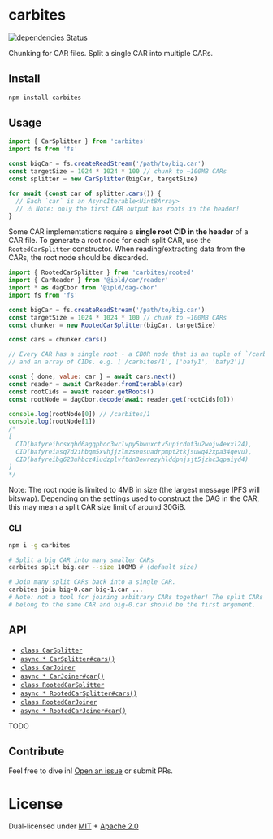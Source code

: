 # carbites

[![dependencies Status](https://status.david-dm.org/gh/alanshaw/carbites.svg)](https://david-dm.org/alanshaw/carbites)

Chunking for CAR files. Split a single CAR into multiple CARs.

## Install

```sh
npm install carbites
```

## Usage

```js
import { CarSplitter } from 'carbites'
import fs from 'fs'

const bigCar = fs.createReadStream('/path/to/big.car')
const targetSize = 1024 * 1024 * 100 // chunk to ~100MB CARs
const splitter = new CarSplitter(bigCar, targetSize)

for await (const car of splitter.cars()) {
  // Each `car` is an AsyncIterable<Uint8Array>
  // ⚠️ Note: only the first CAR output has roots in the header!
}
```

Some CAR implementations require a **single root CID in the header** of a CAR file. To generate a root node for each split CAR, use the `RootedCarSplitter` constructor. When reading/extracting data from the CARs, the root node should be discarded.

```js
import { RootedCarSplitter } from 'carbites/rooted'
import { CarReader } from '@ipld/car/reader'
import * as dagCbor from '@ipld/dag-cbor'
import fs from 'fs'

const bigCar = fs.createReadStream('/path/to/big.car')
const targetSize = 1024 * 1024 * 100 // chunk to ~100MB CARs
const chunker = new RootedCarSplitter(bigCar, targetSize)

const cars = chunker.cars()

// Every CAR has a single root - a CBOR node that is an tuple of `/carbites/1`
// and an array of CIDs. e.g. ['/carbites/1', ['bafy1', 'bafy2']]

const { done, value: car } = await cars.next()
const reader = await CarReader.fromIterable(car)
const rootCids = await reader.getRoots()
const rootNode = dagCbor.decode(await reader.get(rootCids[0]))

console.log(rootNode[0]) // /carbites/1
console.log(rootNode[1])
/*
[
  CID(bafyreihcsxqhd6agqpboc3wrlvpy5bwuxctv5upicdnt3u2wojv4exxl24),
  CID(bafyreiasq7d2ihbqm5xvhjjzlmzsensuadrpmpt2tkjsuwq42xpa34qevu),
  CID(bafyreibg623uhbcz4iudzplvftdn3ewrezyhlddpnjsjt5jzhc3qpaiyd4)
]
*/
```

Note: The root node is limited to 4MB in size (the largest message IPFS will bitswap). Depending on the settings used to construct the DAG in the CAR, this may mean a split CAR size limit of around 30GiB.

### CLI

```sh
npm i -g carbites

# Split a big CAR into many smaller CARs
carbites split big.car --size 100MB # (default size)

# Join many split CARs back into a single CAR.
carbites join big-0.car big-1.car ...
# Note: not a tool for joining arbitrary CARs together! The split CARs MUST
# belong to the same CAR and big-0.car should be the first argument.
```

## API

* [`class CarSplitter`](#carsplitter)
* [`async * CarSplitter#cars()`](#async-carsplitter-cars)
* [`class CarJoiner`](#carjoiner)
* [`async * CarJoiner#car()`](#async-carjoiner-car)
* [`class RootedCarSplitter`](#rootedcarsplitter)
* [`async * RootedCarSplitter#cars()`](#async-rootedcarsplitter-cars)
* [`class RootedCarJoiner`](#rootedcarjoiner)
* [`async * RootedCarJoiner#car()`](#async-rootedcarjoiner-car)

TODO

## Contribute

Feel free to dive in! [Open an issue](https://github.com/alanshaw/carbites/issues/new) or submit PRs.

# License

Dual-licensed under [MIT](https://github.com/alanshaw/carbites/blob/main/LICENSE-MIT) + [Apache 2.0](https://github.com/alanshaw/carbites/blob/main/LICENSE-APACHE)
